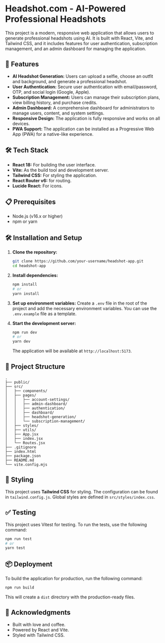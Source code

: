 # Headshot.com - AI-Powered Professional Headshots

This project is a modern, responsive web application that allows users to generate professional headshots using AI. It is built with React, Vite, and Tailwind CSS, and it includes features for user authentication, subscription management, and an admin dashboard for managing the application.

## 🚀 Features

-   **AI Headshot Generation:** Users can upload a selfie, choose an outfit and background, and generate a professional headshot.
-   **User Authentication:** Secure user authentication with email/password, OTP, and social login (Google, Apple).
-   **Subscription Management:** Users can manage their subscription plans, view billing history, and purchase credits.
-   **Admin Dashboard:** A comprehensive dashboard for administrators to manage users, content, and system settings.
-   **Responsive Design:** The application is fully responsive and works on all devices.
-   **PWA Support:** The application can be installed as a Progressive Web App (PWA) for a native-like experience.

## 🛠️ Tech Stack

-   **React 18:** For building the user interface.
-   **Vite:** As the build tool and development server.
-   **Tailwind CSS:** For styling the application.
-   **React Router v6:** for routing.
-   **Lucide React:** For icons.

## 📋 Prerequisites

-   Node.js (v16.x or higher)
-   npm or yarn

## 🛠️ Installation and Setup

1.  **Clone the repository:**
    ```bash
    git clone https://github.com/your-username/headshot-app.git
    cd headshot-app
    ```

2.  **Install dependencies:**
    ```bash
    npm install
    # or
    yarn install
    ```

3.  **Set up environment variables:**
    Create a `.env` file in the root of the project and add the necessary environment variables. You can use the `.env.example` file as a template.

4.  **Start the development server:**
    ```bash
    npm run dev
    # or
    yarn dev
    ```
    The application will be available at `http://localhost:5173`.

## 📁 Project Structure

```
.
├── public/
├── src/
│   ├── components/
│   ├── pages/
│   │   ├── account-settings/
│   │   ├── admin-dashboard/
│   │   ├── authentication/
│   │   ├── dashboard/
│   │   ├── headshot-generation/
│   │   └── subscription-management/
│   ├── styles/
│   ├── utils/
│   ├── App.jsx
│   ├── index.jsx
│   └── Routes.jsx
├── .gitignore
├── index.html
├── package.json
├── README.md
└── vite.config.mjs
```

## 🎨 Styling

This project uses **Tailwind CSS** for styling. The configuration can be found in `tailwind.config.js`. Global styles are defined in `src/styles/index.css`.

## ✅ Testing

This project uses Vitest for testing. To run the tests, use the following command:

```bash
npm run test
# or
yarn test
```

## 📦 Deployment

To build the application for production, run the following command:

```bash
npm run build
```

This will create a `dist` directory with the production-ready files.

## 🙏 Acknowledgments

-   Built with love and coffee.
-   Powered by React and Vite.
-   Styled with Tailwind CSS.
